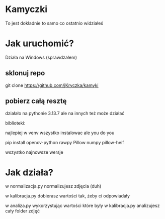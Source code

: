 
# Kamyczki
To jest dokładnie to samo co ostatnio widziałeś

# Jak uruchomić? 

Działa na Windows (sprawdzałem)

## sklonuj repo

git clone https://github.com/jKryczka/kamyki

## pobierz całą resztę

działało na pythonie 3.13.7 ale na innych też może działać

biblioteki:

najlepiej w venv wszystko instalowac ale you do you

pip install opencv-python rawpy Pillow numpy pillow-heif

wszystko najnowsze wersje 

# Jak działa?

w normalizacja.py normalizujesz zdjęcia (duh)

w kalibracja.py dobierasz wartości tak, żeby ci odpowiadały

w analiza.py wykorzystując wartości które były w kalibracja.py analizujesz cały folder zdjęć
